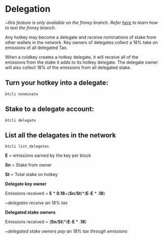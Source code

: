 # Delegation

*~this feature is only available on the finney branch. Refer [here](https://www.notion.so/Finney-How-to-test-5abffaaf28934f4a88c615c72d9bf083) to learn how to test the finney branch.*

Any hotkey may become a delegate and receive nominations of stake from other wallets in the network. Key owners of delegates collect a 18% take on emissions of all delegated Tao.

When a coldkey creates a hotkey delegate, it will receive all of the emissions from the stake it adds to its hotkey delegate. The delegate owner will also collect 18% of the emissions from all delegated stake.

## Turn your hotkey into a delegate:
```
btcli nonminate
```

## Stake to a delegate account:
```
btcli delegate
```

## List all the delagates in the network
```
btcli list_delegates
```



**E** = emissions earned by the key per block

**Sn** = Stake from owner

**St** = Total stake on hotkey

**Delegate key owner**

Emissions received = **E** * **0.18**+(**Sn**/**St**)*(**E**-**E** * **.18**)

*~delegates receive an 18% tax*

**Delegated stake owners**

Emissions received = (**Sn**/**St**)*(**E**-**E** * **.18**)

*~delegated stake owners pay an 18% tax through emissions*

